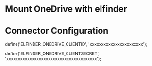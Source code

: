# Mount OneDrive with elfinder

Connector Configuration
=======================
 define('ELFINDER_ONEDRIVE_CLIENTID',     'xxxxxxxxxxxxxxxxxxxxxxx');
 
 define('ELFINDER_ONEDRIVE_CLIENTSECRET', 'xxxxxxxxxxxxxxxxxxxxxxxxxxxxxxxxxxxxxxx');
